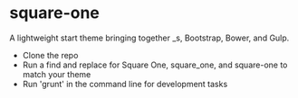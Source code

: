 # square-one

A lightweight start theme bringing together _s, Bootstrap, Bower, and Gulp.

- Clone the repo
- Run a find and replace for Square One, square_one, and square-one to match your theme
- Run 'grunt' in the command line for development tasks
